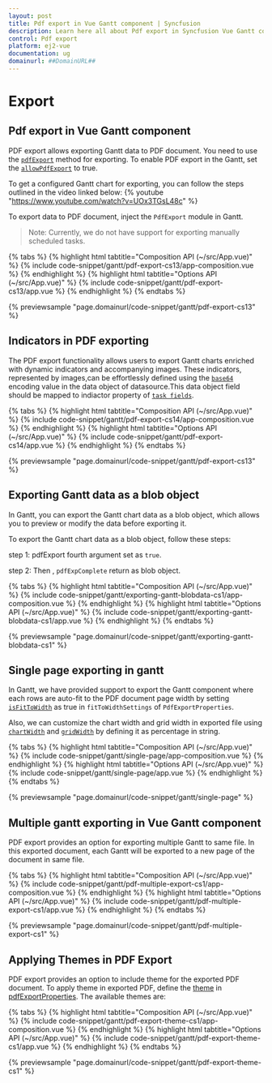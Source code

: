```yaml
---
layout: post
title: Pdf export in Vue Gantt component | Syncfusion
description: Learn here all about Pdf export in Syncfusion Vue Gantt component of Syncfusion Essential JS 2 and more.
control: Pdf export 
platform: ej2-vue
documentation: ug
domainurl: ##DomainURL##
---
```


# Export

## Pdf export in Vue Gantt component

PDF export allows exporting Gantt data to PDF document. You need to use the [`pdfExport`](https://ej2.syncfusion.com/vue/documentation/api/gantt/#pdfexport) method for exporting. To enable PDF export in the Gantt, set the [`allowPdfExport`](https://ej2.syncfusion.com/vue/documentation/api/gantt/#allowpdfexport) to true.

To get a configured Gantt chart for exporting, you can follow the steps outlined in the video linked below:
{% youtube "https://www.youtube.com/watch?v=UOx3TGsL48c" %}

To export data to PDF document, inject the `PdfExport` module in Gantt.

>Note: Currently, we do not have support for exporting manually scheduled tasks.

{% tabs %}
{% highlight html tabtitle="Composition API (~/src/App.vue)" %}
{% include code-snippet/gantt/pdf-export-cs13/app-composition.vue %}
{% endhighlight %}
{% highlight html tabtitle="Options API (~/src/App.vue)" %}
{% include code-snippet/gantt/pdf-export-cs13/app.vue %}
{% endhighlight %}
{% endtabs %}
        
{% previewsample "page.domainurl/code-snippet/gantt/pdf-export-cs13" %}

## Indicators in PDF exporting 

The PDF export functionality allows users to export Gantt charts enriched with dynamic indicators and accompanying images.
These indicators, represented by images,can be effortlessly defined using the  [`base64`](../api/gantt/iIndicator/#base64) encoding value in the data object of datasource.This data object field should be mapped to indiactor property of [`task fields`](https://ej2.syncfusion.com/vue/documentation/api/gantt/taskFields/#indicators).

{% tabs %}
{% highlight html tabtitle="Composition API (~/src/App.vue)" %}
{% include code-snippet/gantt/pdf-export-cs14/app-composition.vue %}
{% endhighlight %}
{% highlight html tabtitle="Options API (~/src/App.vue)" %}
{% include code-snippet/gantt/pdf-export-cs14/app.vue %}
{% endhighlight %}
{% endtabs %}
        
{% previewsample "page.domainurl/code-snippet/gantt/pdf-export-cs13" %}

## Exporting Gantt data as a blob object

In Gantt, you can export the Gantt chart data as a blob object, which allows you to preview or modify the data before exporting it.

To export the Gantt chart data as a blob object, follow these steps:

step 1: pdfExport fourth argument set as `true`.

step 2: Then , `pdfExpComplete` return as blob object.

{% tabs %}
{% highlight html tabtitle="Composition API (~/src/App.vue)" %}
{% include code-snippet/gantt/exporting-gantt-blobdata-cs1/app-composition.vue %}
{% endhighlight %}
{% highlight html tabtitle="Options API (~/src/App.vue)" %}
{% include code-snippet/gantt/exporting-gantt-blobdata-cs1/app.vue %}
{% endhighlight %}
{% endtabs %}
        
{% previewsample "page.domainurl/code-snippet/gantt/exporting-gantt-blobdata-cs1" %}

## Single page exporting in gantt

In Gantt, we have provided support to export the Gantt component where each rows are auto-fit to the PDF document page width by setting [`isFitToWidth`](https://ej2.syncfusion.com/vue/documentation/api/gantt/pdfExportProperties/fitToWidthSettings/#isFitToWidth) as true in <code>fitToWidthSettings</code> of <code>PdfExportProperties</code>.

Also, we can customize the chart width and grid width in exported file using [`chartWidth`](https://ej2.syncfusion.com/vue/documentation/api/gantt/pdfExportProperties/fitToWidthSettings/isFitToWidth/#chartWidth) and [`gridWidth`](https://ej2.syncfusion.com/vue/documentation/api/gantt/pdfExportProperties/fitToWidthSettings/isFitToWidth/#gridWidth) by defining it as percentage in string.

{% tabs %}
{% highlight html tabtitle="Composition API (~/src/App.vue)" %}
{% include code-snippet/gantt/single-page/app-composition.vue %}
{% endhighlight %}
{% highlight html tabtitle="Options API (~/src/App.vue)" %}
{% include code-snippet/gantt/single-page/app.vue %}
{% endhighlight %}
{% endtabs %}
        
{% previewsample "page.domainurl/code-snippet/gantt/single-page" %}

## Multiple gantt exporting in Vue Gantt component

PDF export provides an option for exporting multiple Gantt to same file. In this exported document, each Gantt will be exported to a new page of the document in same file.

{% tabs %}
{% highlight html tabtitle="Composition API (~/src/App.vue)" %}
{% include code-snippet/gantt/pdf-multiple-export-cs1/app-composition.vue %}
{% endhighlight %}
{% highlight html tabtitle="Options API (~/src/App.vue)" %}
{% include code-snippet/gantt/pdf-multiple-export-cs1/app.vue %}
{% endhighlight %}
{% endtabs %}
        
{% previewsample "page.domainurl/code-snippet/gantt/pdf-multiple-export-cs1" %}

## Applying Themes in PDF Export

PDF export provides an option to include theme for the exported PDF document.
To apply theme in exported PDF, define the [theme](https://helpej2.syncfusion.com/vue/documentation/api/gantt/pdfExportProperties/#theme) in [pdfExportProperties](https://helpej2.syncfusion.com/vue/documentation/api/gantt/pdfExportProperties/).
The available themes are:

{% tabs %}
{% highlight html tabtitle="Composition API (~/src/App.vue)" %}
{% include code-snippet/gantt/pdf-export-theme-cs1/app-composition.vue %}
{% endhighlight %}
{% highlight html tabtitle="Options API (~/src/App.vue)" %}
{% include code-snippet/gantt/pdf-export-theme-cs1/app.vue %}
{% endhighlight %}
{% endtabs %}
        
{% previewsample "page.domainurl/code-snippet/gantt/pdf-export-theme-cs1" %}